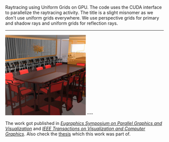 Raytracing using Uniform Grids on GPU. The code uses the CUDA interface to parallelize the raytracing activity. The title is a slight misnomer as we don't use uniform grids everywhere. We use perspective grids for primary and shadow rays and uniform grids for reflection rays.

---
<img src="results/crashing.jpg" width="256px">
---

The work got published in _[Eugraphics Symposium on Parallel Graphics and Visualization](http://diglib.eg.org/EG/DL/WS/EGPGV/EGPGV10/027-034.pdf.abstract.pdf;internal&action=action.digitallibrary.ShowPaperAbstract)_ and _[IEEE Transactions on Visualization and Computer Graphics](http://ieeexplore.ieee.org/xpl/login.jsp?tp=&arnumber=5728799&url=http%3A%2F%2Fieeexplore.ieee.org%2Fxpls%2Fabs_all.jsp%3Farnumber%3D5728799)_. Also check the [thesis](cvit.iiit.ac.in/thesis/sashidharMS2011/thesis02023.pdf) which this work was part of.
